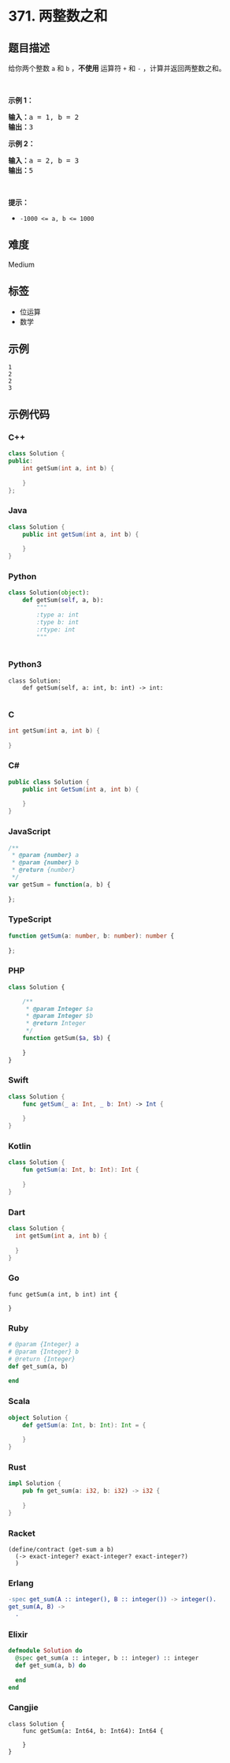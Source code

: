 # 371. 两整数之和

## 题目描述

<p>给你两个整数 <code>a</code> 和 <code>b</code> ，<strong>不使用 </strong>运算符&nbsp;<code>+</code> 和&nbsp;<code>-</code>&nbsp;​​​​​​​，计算并返回两整数之和。</p>

<p>&nbsp;</p>

<p><strong>示例 1：</strong></p>

<pre>
<strong>输入：</strong>a = 1, b = 2
<strong>输出：</strong>3
</pre>

<p><strong>示例 2：</strong></p>

<pre>
<strong>输入：</strong>a = 2, b = 3
<strong>输出：</strong>5
</pre>

<p>&nbsp;</p>

<p><strong>提示：</strong></p>

<ul>
	<li><code>-1000 &lt;= a, b &lt;= 1000</code></li>
</ul>


## 难度

Medium

## 标签

- 位运算
- 数学

## 示例

```
1
2
2
3
```

## 示例代码

### C++

```cpp
class Solution {
public:
    int getSum(int a, int b) {
        
    }
};
```

### Java

```java
class Solution {
    public int getSum(int a, int b) {
        
    }
}
```

### Python

```python
class Solution(object):
    def getSum(self, a, b):
        """
        :type a: int
        :type b: int
        :rtype: int
        """
        
```

### Python3

```python3
class Solution:
    def getSum(self, a: int, b: int) -> int:
        
```

### C

```c
int getSum(int a, int b) {
    
}
```

### C#

```csharp
public class Solution {
    public int GetSum(int a, int b) {
        
    }
}
```

### JavaScript

```javascript
/**
 * @param {number} a
 * @param {number} b
 * @return {number}
 */
var getSum = function(a, b) {
    
};
```

### TypeScript

```typescript
function getSum(a: number, b: number): number {
    
};
```

### PHP

```php
class Solution {

    /**
     * @param Integer $a
     * @param Integer $b
     * @return Integer
     */
    function getSum($a, $b) {
        
    }
}
```

### Swift

```swift
class Solution {
    func getSum(_ a: Int, _ b: Int) -> Int {
        
    }
}
```

### Kotlin

```kotlin
class Solution {
    fun getSum(a: Int, b: Int): Int {
        
    }
}
```

### Dart

```dart
class Solution {
  int getSum(int a, int b) {
    
  }
}
```

### Go

```golang
func getSum(a int, b int) int {
    
}
```

### Ruby

```ruby
# @param {Integer} a
# @param {Integer} b
# @return {Integer}
def get_sum(a, b)
    
end
```

### Scala

```scala
object Solution {
    def getSum(a: Int, b: Int): Int = {
        
    }
}
```

### Rust

```rust
impl Solution {
    pub fn get_sum(a: i32, b: i32) -> i32 {
        
    }
}
```

### Racket

```racket
(define/contract (get-sum a b)
  (-> exact-integer? exact-integer? exact-integer?)
  )
```

### Erlang

```erlang
-spec get_sum(A :: integer(), B :: integer()) -> integer().
get_sum(A, B) ->
  .
```

### Elixir

```elixir
defmodule Solution do
  @spec get_sum(a :: integer, b :: integer) :: integer
  def get_sum(a, b) do
    
  end
end
```

### Cangjie

```cangjie
class Solution {
    func getSum(a: Int64, b: Int64): Int64 {

    }
}
```

